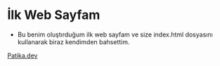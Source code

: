 # İlk Web Sayfam

* Bu benim oluştırduğum ilk web sayfam ve size index.html dosyasını kullanarak biraz kendimden bahsettim.

[Patika.dev](https://app.patika.dev/courses/html/odev1)
